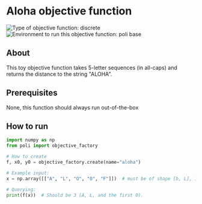 # Aloha objective function

![Type of objective function: discrete](https://img.shields.io/badge/Input_type-discrete-blue)
![Environment to run this objective function: poli base](https://img.shields.io/badge/Environment-poli____base-teal
)

## About

This toy objective function takes 5-letter sequences (in all-caps) and returns the distance to the string "ALOHA".

## Prerequisites

None, this function should always run out-of-the-box

## How to run

```python
import numpy as np
from poli import objective_factory

# How to create
f, x0, y0 = objective_factory.create(name="aloha")

# Example input:
x = np.array([["A", "L", "O", "O", "F"]])  # must be of shape [b, L], in this case [1, 5].

# Querying:
print(f(x))  # Should be 3 (A, L, and the first O).
```
